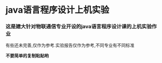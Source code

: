 # java语言程序设计上机实验
### 这是建大针对物联通信专业开设的java语言程序设计课的上机实验作业

有些还未完善,仅作为参考.实验报告仅作为参考,不同专业有不同标准

**不要简单的复制粘贴哟**




